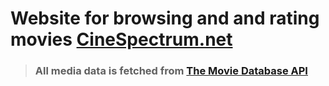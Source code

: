 # Website for browsing and and rating movies [CineSpectrum.net](https://cinespectrum.net/)


> ### All media data is fetched from [The Movie Database API](https://developer.themoviedb.org/reference/intro/getting-started)



